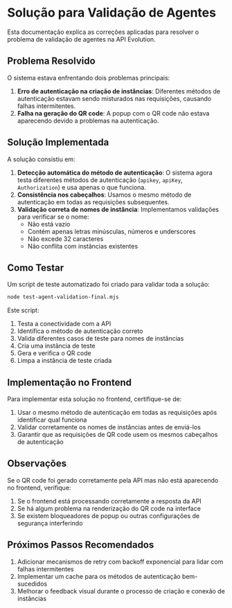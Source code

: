 # Solução para Validação de Agentes

Esta documentação explica as correções aplicadas para resolver o problema de validação de agentes na API Evolution.

## Problema Resolvido

O sistema estava enfrentando dois problemas principais:

1. **Erro de autenticação na criação de instâncias**: Diferentes métodos de autenticação estavam sendo misturados nas requisições, causando falhas intermitentes.
2. **Falha na geração do QR code**: A popup com o QR code não estava aparecendo devido a problemas na autenticação.

## Solução Implementada

A solução consistiu em:

1. **Detecção automática do método de autenticação**: O sistema agora testa diferentes métodos de autenticação (`apikey`, `apiKey`, `Authorization`) e usa apenas o que funciona.
2. **Consistência nos cabeçalhos**: Usamos o mesmo método de autenticação em todas as requisições subsequentes.
3. **Validação correta de nomes de instância**: Implementamos validações para verificar se o nome:
   - Não está vazio
   - Contém apenas letras minúsculas, números e underscores
   - Não excede 32 caracteres
   - Não conflita com instâncias existentes

## Como Testar

Um script de teste automatizado foi criado para validar toda a solução:

```bash
node test-agent-validation-final.mjs
```

Este script:
1. Testa a conectividade com a API
2. Identifica o método de autenticação correto
3. Valida diferentes casos de teste para nomes de instâncias
4. Cria uma instância de teste
5. Gera e verifica o QR code
6. Limpa a instância de teste criada

## Implementação no Frontend

Para implementar esta solução no frontend, certifique-se de:

1. Usar o mesmo método de autenticação em todas as requisições após identificar qual funciona
2. Validar corretamente os nomes de instâncias antes de enviá-los
3. Garantir que as requisições de QR code usem os mesmos cabeçalhos de autenticação

## Observações

Se o QR code foi gerado corretamente pela API mas não está aparecendo no frontend, verifique:

1. Se o frontend está processando corretamente a resposta da API
2. Se há algum problema na renderização do QR code na interface
3. Se existem bloqueadores de popup ou outras configurações de segurança interferindo

## Próximos Passos Recomendados

1. Adicionar mecanismos de retry com backoff exponencial para lidar com falhas intermitentes
2. Implementar um cache para os métodos de autenticação bem-sucedidos
3. Melhorar o feedback visual durante o processo de criação e conexão de instâncias
